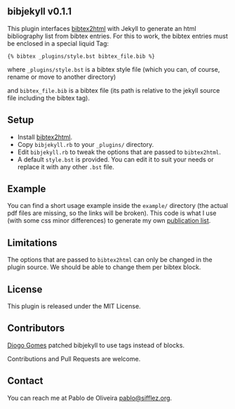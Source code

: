 bibjekyll v0.1.1
----------------

This plugin interfaces [bibtex2html](http://www.lri.fr/~filliatr/bibtex2html/) with Jekyll
to generate an html bibliography list from bibtex entries.
For this to work, the bibtex entries must be enclosed in a special liquid Tag:

    {% bibtex _plugins/style.bst bibtex_file.bib %}

where `_plugins/style.bst` is a bibtex style file (which you can, of course, 
rename or move to another directory)

and `bibtex_file.bib` is a bibtex file (its path is relative to
the jekyll source file including the bibtex tag). 

Setup
-----

* Install [bibtex2html](http://www.lri.fr/~filliatr/bibtex2html/). 
* Copy `bibjekyll.rb` to your `_plugins/` directory. 
* Edit `bibjekyll.rb` to tweak the options that are passed to `bibtex2html`.
* A default `style.bst` is provided. You can edit it to suit your needs or replace 
  it with any other `.bst` file.

Example
-------
You can find a short usage example inside the `example/` directory
(the actual pdf files are missing, so the links will be broken).
This code is what I use (with some css minor differences) to generate
my own [publication list](http://www.sifflez.org/publications).

Limitations
-----------

The options that are passed to `bibtex2html` can only be changed 
in the plugin source. We should be able to change them per bibtex
block.

License
-------

This plugin is released under the MIT License.

Contributors
------------

[Diogo Gomes](http://www.diogogomes.com/) patched bibjekyll to use tags instead 
of blocks.

Contributions and Pull Requests are welcome.

Contact
-------

You can reach me at Pablo de Oliveira <pablo@sifflez.org>.
